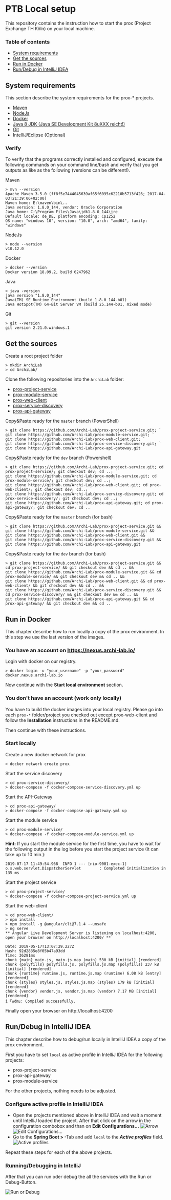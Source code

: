 # PTB Local setup
This repository contains the instruction how to start the prox (Project Exchange TH Köln) on your local machine.

### Table of contents
* [System requirements](#system-requirements)
* [Get the sources](#get-the-sources)
* [Run in Docker](#run-in-docker)
* [Run/Debug in IntelliJ IDEA](#rundebug-in-intellij-idea)

## System requirements
This section describe the system requirements for the prox-* projects.

- [Maven](https://maven.apache.org/)
- [NodeJs](https://nodejs.org/en/)
- [Docker](https://docs.docker.com/)
- [Java 8 JDK (Java SE Development Kit 8uXXX reicht!)](https://www.oracle.com/technetwork/java/javase/downloads/jdk8-downloads-2133151.html)
- [Git](https://git-scm.com/download)
- IntelliJ/Eclipse (Optional)

### Verify
To verify that the programs correctly installed and configured, execute the following commands on your command line/bash and verify that you get outputs as like as the following (versions can be different!).

Maven
``` posh
> mvn --version
Apache Maven 3.5.0 (ff8f5e7444045639af65f6095c62210b5713f426; 2017-04-03T21:39:06+02:00)
Maven home: E:\maven\bin\..
Java version: 1.8.0_144, vendor: Oracle Corporation
Java home: C:\Program Files\Java\jdk1.8.0_144\jre
Default locale: de_DE, platform encoding: Cp1252
OS name: "windows 10", version: "10.0", arch: "amd64", family: "windows"
```

NodeJs
``` posh
> node --version
v10.12.0
```

Docker
``` posh
> docker --version
Docker version 18.09.2, build 6247962
```

Java
``` posh
> java -version
java version "1.8.0_144"
Java(TM) SE Runtime Environment (build 1.8.0_144-b01)
Java HotSpot(TM) 64-Bit Server VM (build 25.144-b01, mixed mode)
```

Git
``` posh
> git --version
git version 2.21.0.windows.1
```

## Get the sources
Create a root project folder

``` posh
> mkdir ArchiLab
> cd ArchiLab/
```

Clone the following repositories into the `ArchiLab` folder:
- [prox-project-service](https://github.com/Archi-Lab/prox-project-service)
- [prox-module-service](https://github.com/Archi-Lab/prox-module-service)
- [prox-web-client](https://github.com/Archi-Lab/prox-web-client)
- [prox-service-discovery](https://github.com/Archi-Lab/prox-service-discovery)
- [prox-api-gateway](https://github.com/Archi-Lab/prox-api-gateway)


Copy&Paste ready for the `master` branch (PowerShell)
``` posh
> git clone https://github.com/Archi-Lab/prox-project-service.git; `
git clone https://github.com/Archi-Lab/prox-module-service.git; `
git clone https://github.com/Archi-Lab/prox-web-client.git; `
git clone https://github.com/Archi-Lab/prox-service-discovery.git; `
git clone https://github.com/Archi-Lab/prox-api-gateway.git
```

Copy&Paste ready for the `dev` branch (Powershell)
``` posh
> git clone https://github.com/Archi-Lab/prox-project-service.git; cd prox-project-service/; git checkout dev; cd ..; `
git clone https://github.com/Archi-Lab/prox-module-service.git; cd prox-module-service/; git checkout dev; cd ..; `
git clone https://github.com/Archi-Lab/prox-web-client.git; cd prox-web-client/; git checkout dev; cd..; `
git clone https://github.com/Archi-Lab/prox-service-discovery.git; cd prox-service-discovery/; git checkout dev; cd ..; `
git clone https://github.com/Archi-Lab/prox-api-gateway.git; cd prox-api-gateway/; git checkout dev; cd ..
```

Copy&Paste ready for the `master` branch (for bash)
``` posh
> git clone https://github.com/Archi-Lab/prox-project-service.git &&
git clone https://github.com/Archi-Lab/prox-module-service.git &&
git clone https://github.com/Archi-Lab/prox-web-client.git &&
git clone https://github.com/Archi-Lab/prox-service-discovery.git &&
git clone https://github.com/Archi-Lab/prox-api-gateway.git
```
Copy&Paste ready for the `dev` branch (for bash)
``` posh
> git clone https://github.com/Archi-Lab/prox-project-service.git && cd prox-project-service/ && git checkout dev && cd .. &&
git clone https://github.com/Archi-Lab/prox-module-service.git && cd prox-module-service/ && git checkout dev && cd .. &&
git clone https://github.com/Archi-Lab/prox-web-client.git && cd prox-web-client/ && git checkout dev && cd .. && 
git clone https://github.com/Archi-Lab/prox-service-discovery.git && cd prox-service-discovery/ && git checkout dev && cd .. &&
git clone https://github.com/Archi-Lab/prox-api-gateway.git && cd prox-api-gateway/ && git checkout dev && cd ..
```


## Run in Docker
This chapter describe how to run locally a copy of the prox environment. In this step we use the last version of the images.

### You have an account on https://nexus.archi-lab.io/
Login with docker on our registry.

``` posh
> docker login -u "your_username" -p "your_password" docker.nexus.archi-lab.io
```

Now continue with the **Start local environment** section.

### You don't have an account (work only locally)
You have to build the docker images into your local registry. Please go into each `prox-*` folder/project you checked out except prox-web-client and follow the **Installation** instructions in the README.md.

Then continue with these instructions.

### Start locally 

Create a new docker network for prox
``` posh
> docker network create prox
```

Start the service discovery
``` posh
> cd prox-service-discovery/
> docker-compose -f docker-compose-service-discovery.yml up
```

Start the API-Gateway
``` posh
> cd prox-api-gateway/
> docker-compose -f docker-compose-api-gateway.yml up
```

Start the module service
``` posh
> cd prox-module-service/
> docker-compose -f docker-compose-module-service.yml up
```

**Hint:** If you start the module service for the first time, you have to wait for the following output in the log before you start the project service (It can take up to 10 min.):
```
2019-07-17 11:49:54.968  INFO 1 --- [nio-9001-exec-1] o.s.web.servlet.DispatcherServlet        : Completed initialization in 135 ms
```

Start the project service
``` posh
> cd prox-project-service/
> docker-compose -f docker-compose-project-service.yml up
```

Start the web-client
``` posh
> cd prox-web-client/
> npm install
> npm install -g @angular/cli@7.1.4 --unsafe
> ng serve
** Angular Live Development Server is listening on localhost:4200, open your browser on http://localhost:4200/ **

Date: 2019-05-17T13:07:29.227Z
Hash: 92d2835e8f05b47a93dd
Time: 36281ms
chunk {main} main.js, main.js.map (main) 530 kB [initial] [rendered]
chunk {polyfills} polyfills.js, polyfills.js.map (polyfills) 237 kB [initial] [rendered]
chunk {runtime} runtime.js, runtime.js.map (runtime) 6.08 kB [entry] [rendered]
chunk {styles} styles.js, styles.js.map (styles) 179 kB [initial] [rendered]
chunk {vendor} vendor.js, vendor.js.map (vendor) 7.17 MB [initial] [rendered]
i ｢wdm｣: Compiled successfully.
```

Finally open your browser on http://localhost:4200

## Run/Debug in IntelliJ IDEA
This chapter describe how to debug/run locally in IntelliJ IDEA a copy of the prox environment.

First you have to set `local` as active profile in IntelliJ IDEA for the following projects:
- prox-project-service
- prox-api-gateway
- prox-module-service

For the other projects, nothing needs to be adjusted.

### Configure active profile in IntelliJ IDEA
- Open the projects mentioned above in IntelliJ IDEA and wait a moment until IntelliJ loaded the project. After that click on the arrow in the configuration combobox and than on **Edit Configurations...**
![Arrow](assets/images/ConfigurationArrow.png)
![Edit Configurations...](assets/images/EditConfiguration.png)
- Go to the **Spring Boot > <Projectname>**-Tab and add `local` to the ***Active profiles*** field.
![Active profiles](assets/images/ActiveProfiles.png)

Repeat these steps for each of the above projects.

### Running/Debugging in IntelliJ
After that you can run oder debug the all the services with the Run or Debug-Button.

![Run or Debug](assets/images/RunOrDebug.png)
